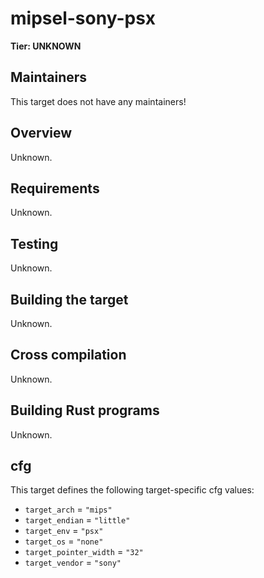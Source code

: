 # mipsel-sony-psx

**Tier: UNKNOWN**

## Maintainers
This target does not have any maintainers!

## Overview
Unknown.

## Requirements
Unknown.

## Testing
Unknown.

## Building the target
Unknown.

## Cross compilation
Unknown.

## Building Rust programs
Unknown.

## cfg
This target defines the following target-specific cfg values:
- `target_arch` = `"mips"`
- `target_endian` = `"little"`
- `target_env` = `"psx"`
- `target_os` = `"none"`
- `target_pointer_width` = `"32"`
- `target_vendor` = `"sony"`

